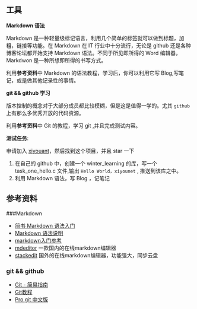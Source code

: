 
## 工具 
  **Markdown 语法**
  
   Markdown 是一种轻量级标记语言，利用几个简单的标签就可以做到标题，加粗，链接等功能。在 Markdown 在 IT 行业中十分流行，无论是 github 还是各种博客论坛都开始支持 Markdown 语法。不同于所见即所得的 Word 编辑器，Markdwon 是一种所想即所得的书写方式。
   
   利用**参考资料**中 Markdown 的语法教程，学习后，你可以利用它写 Blog,写笔记，或是做其他记录性的事情。
   
  **git && github 学习**
   
   版本控制的概念对于大部分成员都比较模糊，但是这是值得一学的。尤其 `github` 上有那么多优秀开放的代码资源。
  
   利用**参考资料**中 Git 的教程，学习 git ,并且完成测试内容。
   
**测试任务**: 

申请加入 [xiyouant](https://github.com/xiyouant)，然后找到这个项目，并且 star 一下

1. 在自己的 github 中，创建一个 winter_learning 的库，写一个 task_one_hello.c 文件,输出 `Hello World，xiyounet` , 推送到该库之中。
2. 利用 Markdown 语法，写 Blog ，记笔记

## 参考资料

###Markdown
   
- [简书 Markdown 语法入门](http://www.jianshu.com/p/q81RER)
- [Markdown 语法说明](http://wowubuntu.com/markdown/) 
- [markdown入门参考](https://github.com/LearnShare/Learning-Markdown/blob/master/README.md)
- [mdeditor](https://www.zybuluo.com/mdeditor)  一款国内的在线markdown编辑器
- [stackedit](https://stackedit.io) 国外的在线markdown编辑器，功能强大，同步云盘 
 

### git && github
- [Git - 简易指南](http://rogerdudler.github.io/git-guide/index.zh.html)
- [Git教程](http://www.liaoxuefeng.com/wiki/0013739516305929606dd18361248578c67b8067c8c017b000)
- [Pro git 中文版](https://www.gitbook.com/book/0532/progit/details)	
